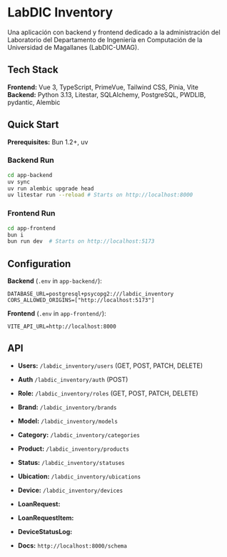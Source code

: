 # LabDIC Inventory

Una aplicación con backend y frontend dedicado a la administración del Laboratorio del Departamento de Ingeniería en Computación de la Universidad de Magallanes (LabDIC-UMAG).

## Tech Stack

**Frontend:** Vue 3, TypeScript, PrimeVue, Tailwind CSS, Pinia, Vite  
**Backend:** Python 3.13, Litestar, SQLAlchemy, PostgreSQL, PWDLIB, pydantic, Alembic

## Quick Start

**Prerequisites:** Bun 1.2+, uv

### Backend Run

```bash
cd app-backend
uv sync
uv run alembic upgrade head
uv litestar run --reload # Starts on http://localhost:8000
```

### Frontend Run

```bash
cd app-frontend
bun i
bun run dev  # Starts on http://localhost:5173
```

## Configuration

**Backend** (`.env` in `app-backend/`):

```env
DATABASE_URL=postgresql+psycopg2:///labdic_inventory
CORS_ALLOWED_ORIGINS=["http://localhost:5173"]
```

**Frontend** (`.env` in `app-frontend/`):

```env
VITE_API_URL=http://localhost:8000
```

## API

- **Users:** `/labdic_inventory/users` (GET, POST, PATCH, DELETE)
- **Auth** `/labdic_inventory/auth` (POST)
- **Role:** `/labdic_inventory/roles` (GET, POST, PATCH, DELETE)
- **Brand:** `/labdic_inventory/brands`
- **Model:** `/labdic_inventory/models`
- **Category:** `/labdic_inventory/categories`
- **Product:** `/labdic_inventory/products`
- **Status:** `/labdic_inventory/statuses`
- **Ubication:** `/labdic_inventory/ubications`
- **Device:** `/labdic_inventory/devices`
- **LoanRequest:**
- **LoanRequestItem:**
- **DeviceStatusLog:**

- **Docs:** `http://localhost:8000/schema`
